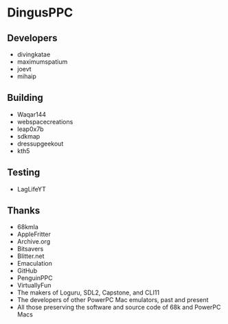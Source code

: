# DingusPPC


## Developers

- divingkatae
- maximumspatium
- joevt
- mihaip

## Building

- Waqar144
- webspacecreations
- leap0x7b
- sdkmap
- dressupgeekout
- kth5

## Testing

- LagLifeYT

## Thanks

- 68kmla
- AppleFritter
- Archive.org
- Bitsavers
- Blitter.net
- Emaculation
- GitHub
- PenguinPPC
- VirtuallyFun
- The makers of Loguru, SDL2, Capstone, and CLI11
- The developers of other PowerPC Mac emulators, past and present
- All those preserving the software and source code of 68k and PowerPC Macs
